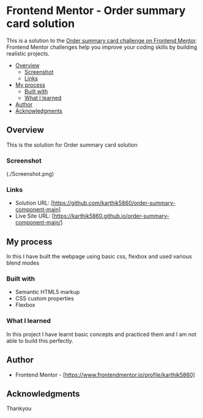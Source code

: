 # Frontend Mentor - Order summary card solution

This is a solution to the [Order summary card challenge on Frontend Mentor](https://www.frontendmentor.io/challenges/order-summary-component-QlPmajDUj). Frontend Mentor challenges help you improve your coding skills by building realistic projects. 

- [Overview](#overview)
  - [Screenshot](#screenshot)
  - [Links](#links)
- [My process](#my-process)
  - [Built with](#built-with)
  - [What I learned](#what-i-learned)
- [Author](#author)
- [Acknowledgments](#acknowledgments)



## Overview
This is the solution for Order summary card solution


### Screenshot

(./Screenshot.png)

### Links

- Solution URL: [https://github.com/karthik5860/order-summary-component-main]
- Live Site URL: [https://karthik5860.github.io/order-summary-component-main/]

## My process

In this I have built the webpage using basic css, flexbox and used various blend modes

### Built with

- Semantic HTML5 markup
- CSS custom properties
- Flexbox

### What I learned

In this project I have learnt basic concepts and practiced them and I am not able to build this perfectly.

## Author


- Frontend Mentor - [https://www.frontendmentor.io/profile/karthik5860]


## Acknowledgments



Thankyou
